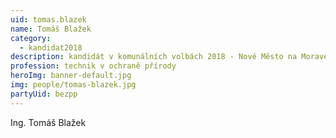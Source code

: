 ```yaml
---
uid: tomas.blazek
name: Tomáš Blažek
category:
  - kandidat2018
description: kandidát v komunálních volbách 2018 - Nové Město na Moravě
profession: technik v ochraně přírody
heroImg: banner-default.jpg
img: people/tomas-blazek.jpg
partyUid: bezpp
---
```


Ing. Tomáš Blažek
